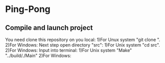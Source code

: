 # Ping-Pong

## Compile and launch project
  You need clone this repository on you local:
    1)For Unux system "git clone <link>".
    2)For Windows:
  Next step open directory "src":
    1)For Unix system "cd src".
    2)For Windows:
  Input into terminal:
    1)For Unix system "Make"
                      "../build/./Main"
    2)For Windows:
                     
